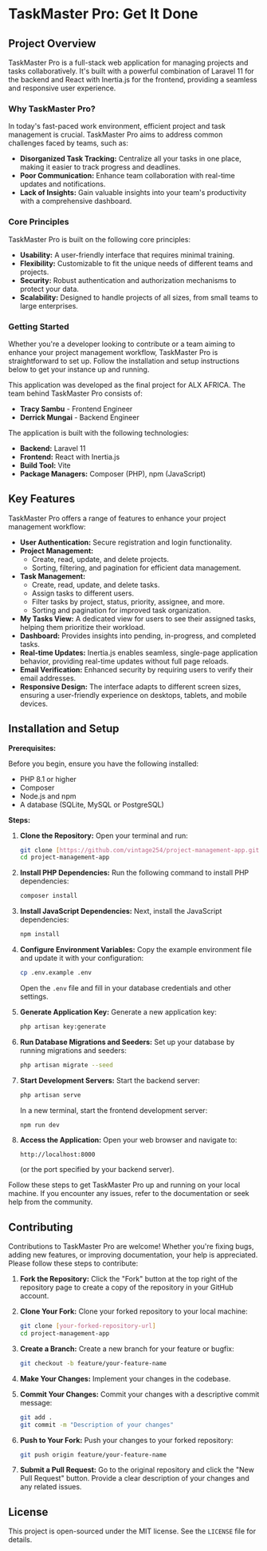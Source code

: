 # TaskMaster Pro: Get It Done

## Project Overview

TaskMaster Pro is a full-stack web application for managing projects and tasks collaboratively. It's built with a powerful combination of Laravel 11 for the backend and React with Inertia.js for the frontend, providing a seamless and responsive user experience.

### Why TaskMaster Pro?

In today's fast-paced work environment, efficient project and task management is crucial. TaskMaster Pro aims to address common challenges faced by teams, such as:

* **Disorganized Task Tracking:** Centralize all your tasks in one place, making it easier to track progress and deadlines.
* **Poor Communication:** Enhance team collaboration with real-time updates and notifications.
* **Lack of Insights:** Gain valuable insights into your team's productivity with a comprehensive dashboard.

### Core Principles

TaskMaster Pro is built on the following core principles:

* **Usability:** A user-friendly interface that requires minimal training.
* **Flexibility:** Customizable to fit the unique needs of different teams and projects.
* **Security:** Robust authentication and authorization mechanisms to protect your data.
* **Scalability:** Designed to handle projects of all sizes, from small teams to large enterprises.

### Getting Started

Whether you're a developer looking to contribute or a team aiming to enhance your project management workflow, TaskMaster Pro is straightforward to set up. Follow the installation and setup instructions below to get your instance up and running.

This application was developed as the final project for ALX AFRICA. The team behind TaskMaster Pro consists of:

* **Tracy Sambu** - Frontend Engineer
* **Derrick Mungai** - Backend Engineer

The application is built with the following technologies:

* **Backend:** Laravel 11
* **Frontend:** React with Inertia.js
* **Build Tool:** Vite
* **Package Managers:** Composer (PHP), npm (JavaScript)

## Key Features

TaskMaster Pro offers a range of features to enhance your project management workflow:

* **User Authentication:** Secure registration and login functionality.
* **Project Management:**
    * Create, read, update, and delete projects.
    * Sorting, filtering, and pagination for efficient data management.
* **Task Management:**
    * Create, read, update, and delete tasks.
    * Assign tasks to different users.
    * Filter tasks by project, status, priority, assignee, and more.
    * Sorting and pagination for improved task organization.
* **My Tasks View:** A dedicated view for users to see their assigned tasks, helping them prioritize their workload.
* **Dashboard:** Provides insights into pending, in-progress, and completed tasks.
* **Real-time Updates:** Inertia.js enables seamless, single-page application behavior, providing real-time updates without full page reloads.
* **Email Verification:** Enhanced security by requiring users to verify their email addresses.
* **Responsive Design:** The interface adapts to different screen sizes, ensuring a user-friendly experience on desktops, tablets, and mobile devices.

## Installation and Setup

**Prerequisites:**

Before you begin, ensure you have the following installed:

* PHP 8.1 or higher
* Composer
* Node.js and npm
* A database (SQLite, MySQL or PostgreSQL)

**Steps:**

1. **Clone the Repository:**
    Open your terminal and run:
    ```bash
    git clone [https://github.com/vintage254/project-management-app.git]
    cd project-management-app
    ```

2. **Install PHP Dependencies:**
    Run the following command to install PHP dependencies:
    ```bash
    composer install
    ```

3. **Install JavaScript Dependencies:**
    Next, install the JavaScript dependencies:
    ```bash
    npm install
    ```

4. **Configure Environment Variables:**
    Copy the example environment file and update it with your configuration:
    ```bash
    cp .env.example .env
    ```
    Open the `.env` file and fill in your database credentials and other settings.

5. **Generate Application Key:**
    Generate a new application key:
    ```bash
    php artisan key:generate
    ```

6. **Run Database Migrations and Seeders:**
    Set up your database by running migrations and seeders:
    ```bash
    php artisan migrate --seed 
    ```

7. **Start Development Servers:**
    Start the backend server:
    ```bash
    php artisan serve
    ```
    In a new terminal, start the frontend development server:
    ```bash
    npm run dev
    ```

8. **Access the Application:**
    Open your web browser and navigate to:
    ```
    http://localhost:8000
    ```
    (or the port specified by your backend server).

Follow these steps to get TaskMaster Pro up and running on your local machine. If you encounter any issues, refer to the documentation or seek help from the community.

## Contributing

Contributions to TaskMaster Pro are welcome! Whether you're fixing bugs, adding new features, or improving documentation, your help is appreciated. Please follow these steps to contribute:

1. **Fork the Repository:**
    Click the "Fork" button at the top right of the repository page to create a copy of the repository in your GitHub account.

2. **Clone Your Fork:**
    Clone your forked repository to your local machine:
    ```bash
    git clone [your-forked-repository-url]
    cd project-management-app
    ```

3. **Create a Branch:**
    Create a new branch for your feature or bugfix:
    ```bash
    git checkout -b feature/your-feature-name
    ```

4. **Make Your Changes:**
    Implement your changes in the codebase.

5. **Commit Your Changes:**
    Commit your changes with a descriptive commit message:
    ```bash
    git add .
    git commit -m "Description of your changes"
    ```

6. **Push to Your Fork:**
    Push your changes to your forked repository:
    ```bash
    git push origin feature/your-feature-name
    ```

7. **Submit a Pull Request:**
    Go to the original repository and click the "New Pull Request" button. Provide a clear description of your changes and any related issues.

## License

This project is open-sourced under the MIT license. See the `LICENSE` file for details.
 
